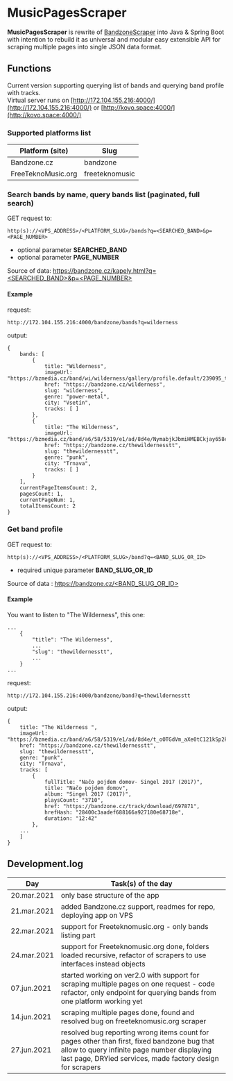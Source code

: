 # MusicPagesScraper

**MusicPagesScraper** is rewrite of [BandzoneScraper](https://github.com/K0V0/BandzoneScraper) into Java & Spring Boot with intention 
to rebuild it as universal and modular easy extensible API for scraping multiple pages into single JSON data format.


## Functions

Current version supporting querying list of bands and querying band profile with tracks.  
Virtual server runs on [http://172.104.155.216:4000/](http://172.104.155.216:4000/) or [http://kovo.space:4000/](http://kovo.space:4000/)  

### Supported platforms list

| Platform (site) | Slug |
| --------------- | ---- |
| Bandzone.cz | bandzone |
| FreeTeknoMusic.org | freeteknomusic |


### Search bands by name, query bands list (paginated, full search)  

GET request to:

```
http(s)://<VPS_ADDRESS>/<PLATFORM_SLUG>/bands?q=<SEARCHED_BAND>&p=<PAGE_NUMBER>
```
* optional parameter **SEARCHED_BAND**  
* optional parameter **PAGE_NUMBER**  

Source of data: [https://bandzone.cz/kapely.html?q=<SEARCHED_BAND>&p=<PAGE_NUMBER>](https://bandzone.cz/kapely.html)

#### Example

request:

```
http://172.104.155.216:4000/bandzone/bands?q=wilderness
```

output:

```
{
	bands: [
		{
			title: "Wilderness",
			imageUrl: "https://bzmedia.cz/band/wi/wilderness/gallery/profile.default/239095_t_s.jpg",
			href: "https://bandzone.cz/wilderness",
			slug: "wilderness",
			genre: "power-metal",
			city: "Vsetín",
			tracks: [ ]
		},
		{
			title: "The Wilderness",
			imageUrl: "https://bzmedia.cz/band/a6/58/5319/e1/ad/8d4e/NymabjkJbmiHMEBCkjay658emY_CCFGu.jpg",
			href: "https://bandzone.cz/thewildernesstt",
			slug: "thewildernesstt",
			genre: "punk",
			city: "Trnava",
			tracks: [ ]
		}
	],
	currentPageItemsCount: 2,
	pagesCount: 1,
	currentPageNum: 1,
	totalItemsCount: 2
}

```

### Get band profile

GET request to:

```
http(s)://<VPS_ADDRESS>/<PLATFORM_SLUG>/band?q=<BAND_SLUG_OR_ID>
```
* required unique parameter **BAND_SLUG_OR_ID**  

Source of data : [https://bandzone.cz/<BAND_SLUG_OR_ID>](https://bandzone.cz/thewildernesstt)

#### Example

You want to listen to "The Wilderness", this one:

```
...
	{
		"title": "The Wilderness",
		...
		"slug": "thewildernesstt",
		...
	}
...
```

request:

```
http://172.104.155.216:4000/bandzone/band?q=thewildernesstt
```

output:

```
{
	title: "The Wilderness ",
	imageUrl: "https://bzmedia.cz/band/a6/58/5319/e1/ad/8d4e/t_oOTGdVm_aXe0tC121kSp2ko_ZtrMCI.jpg",
	href: "https://bandzone.cz/thewildernesstt",
	slug: "thewildernesstt",
	genre: "punk",
	city: "Trnava",
	tracks: [
		{
			fullTitle: "Načo pojdem domov- Singel 2017 (2017)",
			title: "Načo pojdem domov",
			album: "Singel 2017 (2017)",
			playsCount: "3710",
			href: "https://bandzone.cz/track/download/697871",
			hrefHash: "28400c3aadef688166a927180e68718e",
			duration: "12:42"
		},
	...
	]
}
```

## Development.log

| Day | Task(s) of the day |
| --- | --- |
| 20.mar.2021 | only base structure of the app |
| 21.mar.2021 | added Bandzone.cz support, readmes for repo, deploying app on VPS |
| 22.mar.2021 | support for Freeteknomusic.org - only bands listing part |
| 24.mar.2021 | support for Freeteknomusic.org done, folders loaded recursive, refactor of scrapers to use interfaces instead objects |
| 07.jun.2021 | started working on ver2.0 with support for scraping multiple pages on one request - code refactor, only endpoint for querying bands from one platform working yet |
| 14.jun.2021 | scraping multiple pages done, found and resolved bug on freeteknomusic.org scraper |
| 27.jun.2021 | resolved bug reporting wrong items count for pages other than first, fixed bandzone bug that allow to query infinite page number displaying last page, DRYied services, made factory design for scrapers |

